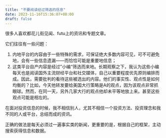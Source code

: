 ```yaml
---
title: "不要阅读经过筛选的信息"
date: 2023-11-16T15:36:07+08:00
draft: false
---
```




很多人喜欢都花儿街见闻、futu上的资讯和专题文章。

它们往往有一些问题：

1. 内地平台的内容由于一些特殊的需求，可保证绝大多数内容可见，可不可避免地，会有一些信息遗漏——而恰恰可能是重要地信息；
2. 这类平台自产内容是经过”小编“筛选而来地。长期观察之下，我认为这些小编每天也是阅读国外主流财经平台和社交媒体，自己以重要程度优先原则编排而成。因此，需要批判的看待这些被选出的内容。他们的事实性、观点性是如何均衡的？比如，今天他转发要给美国大行策略是A的观点，因为该观点非常抓眼球。然而，在同一天，另外几家大行的观点他却未平等地放上来。甚至这些观点可能是相左的。

在面对投资信息的时候，我不相信别人，尤其不相信一个投资方法、投资理念和我不同的人或平台，总结而成的资讯。

正确的做法是每天必须过一遍事实类的新闻，更重要的是，根据自己的框架，主动搜索获得信息和数据。
